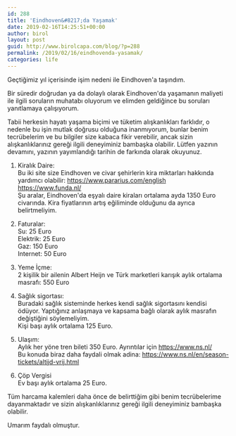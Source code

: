 ```yaml
---
id: 288
title: 'Eindhoven&#8217;da Yaşamak'
date: 2019-02-16T14:25:51+00:00
author: birol
layout: post
guid: http://www.birolcapa.com/blog/?p=288
permalink: /2019/02/16/eindhovenda-yasamak/
categories: life
---
```

Geçtiğimiz yıl içerisinde işim nedeni ile Eindhoven'a taşındım. 

Bir süredir doğrudan ya da dolaylı olarak Eindhoven'da yaşamanın maliyeti ile ilgili soruların muhatabı oluyorum ve elimden geldiğince bu soruları yanıtlamaya çalışıyorum.  

Tabii herkesin hayatı yaşama biçimi ve tüketim alışkanlıkları farklıdır, o nedenle bu işin mutlak doğrusu olduğuna inanmıyorum, bunlar benim tecrübelerim ve bu bilgiler size kabaca fikir verebilir, ancak sizin alışkanlıklarınız gereği ilgili deneyiminiz bambaşka olabilir. Lütfen yazının devamını, yazının yayımlandığı tarihin de farkında olarak okuyunuz. 

1. Kiralık Daire:  
Bu iki site size Eindhoven ve civar şehirlerin kira miktarları hakkında yardımcı olabilir: 
<https://www.pararius.com/english>  
<https://www.funda.nl/>  
Şu aralar, Eindhoven'da eşyalı daire kiraları ortalama ayda 1350 Euro civarında. Kira fiyatlarının artış eğiliminde olduğunu da ayrıca belirtmeliyim. 

2. Faturalar:  
Su: 25 Euro  
Elektrik: 25 Euro  
Gaz: 150 Euro  
Internet: 50 Euro 

3. Yeme İçme:  
2 kişilik bir ailenin Albert Heijn ve Türk marketleri karışık aylık ortalama masrafı: 550 Euro

4. Sağlık sigortası:  
Buradaki sağlık sisteminde herkes kendi sağlık sigortasını kendisi ödüyor. Yaptığınız anlaşmaya ve kapsama bağlı olarak aylık masrafın değiştiğini söylemeliyim.  
Kişi başı aylık ortalama 125 Euro. 

5. Ulaşım:  
Aylık her yöne tren bileti 350 Euro. Ayrıntılar için <https://www.ns.nl/>  
Bu konuda biraz daha faydali olmak adina: <https://www.ns.nl/en/season-tickets/altijd-vrij.html>
6. Çöp Vergisi  
Ev başı aylık ortalama  25 Euro.

Tüm harcama kalemleri daha önce de belirttiğim gibi benim tecrübelerime dayanmaktadır ve sizin alışkanlıklarınız gereği ilgili deneyiminiz bambaşka olabilir. 

Umarım faydalı olmuştur. 
